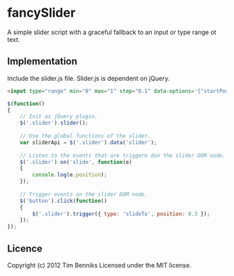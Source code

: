 fancySlider
===========
A simple slider script with a graceful fallback to an input or type range ot text.

Implementation
--------------
Include the slider.js file.
Slider.js is dependent on jQuery.

``` html
<input type="range" min="0" max="1" step="0.1" data-options='{"startPos": "0"}' name="slider" class="slider">
```

``` javascript
$(function()
{
	// Init as jQuery plugin.
	$('.slider').slider();
		
	// Use the global functions of the slider.
	var sliderApi = $('.slider').data('slider');
		
	// Listen to the events that are triggere don the slider DOM node.	
	$('.slider').on('slide', function(e)
	{
		console.log(e.position);
	});
		
	// Trigger events on the slider DOM node.
	$('button').click(function()
	{
		$('.slider').trigger({ type: 'slideTo', position: 0.3 });
	});
});	
```

Licence
-------

Copyright (c) 2012 Tim Benniks
Licensed under the MIT license.